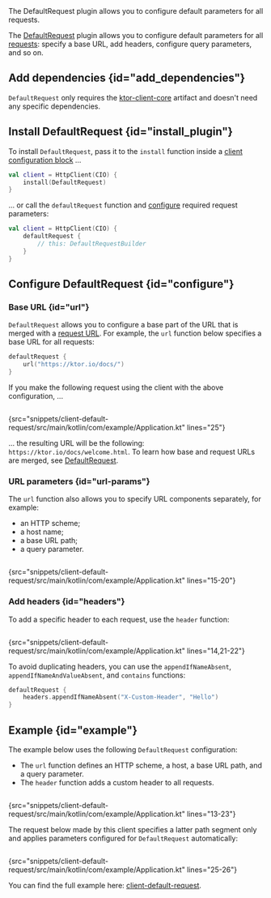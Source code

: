 [//]: # (title: Default request)

<microformat>
<var name="example_name" value="client-default-request"/>
<include src="lib.xml" include-id="download_example"/>
</microformat>

<excerpt>
The DefaultRequest plugin allows you to configure default parameters for all requests.
</excerpt>

The [DefaultRequest](https://api.ktor.io/ktor-client/ktor-client-core/io.ktor.client.plugins/-default-request/index.html) plugin allows you to configure default parameters for all [requests](request.md): specify a base URL, add headers, configure query parameters, and so on.


## Add dependencies {id="add_dependencies"}

`DefaultRequest` only requires the [ktor-client-core](client-dependencies.md) artifact and doesn't need any specific dependencies.


## Install DefaultRequest {id="install_plugin"}

To install `DefaultRequest`, pass it to the `install` function inside a [client configuration block](create-client.md#configure-client) ...
```kotlin
val client = HttpClient(CIO) {
    install(DefaultRequest)
}
```

... or call the `defaultRequest` function and [configure](#configure) required request parameters:

```kotlin
val client = HttpClient(CIO) {
    defaultRequest {
        // this: DefaultRequestBuilder
    }
}
```

## Configure DefaultRequest {id="configure"}

### Base URL {id="url"}

`DefaultRequest` allows you to configure a base part of the URL that is merged with a [request URL](request.md#url).
For example, the `url` function below specifies a base URL for all requests:

```kotlin
defaultRequest {
    url("https://ktor.io/docs/")
}
```

If you make the following request using the client with the above configuration, ...

```kotlin
```
{src="snippets/client-default-request/src/main/kotlin/com/example/Application.kt" lines="25"}

... the resulting URL will be the following: `https://ktor.io/docs/welcome.html`.
To learn how base and request URLs are merged, see [DefaultRequest](https://api.ktor.io/ktor-client/ktor-client-core/io.ktor.client.plugins/-default-request/index.html).


### URL parameters {id="url-params"}

The `url` function also allows you to specify URL components separately, for example:
- an HTTP scheme;
- a host name;
- a base URL path;
- a query parameter.

```kotlin
```
{src="snippets/client-default-request/src/main/kotlin/com/example/Application.kt" lines="15-20"}


### Add headers {id="headers"}

To add a specific header to each request, use the `header` function:

```kotlin
```
{src="snippets/client-default-request/src/main/kotlin/com/example/Application.kt" lines="14,21-22"}

To avoid duplicating headers, you can use the `appendIfNameAbsent`, `appendIfNameAndValueAbsent`, and `contains` functions:

```kotlin
defaultRequest {
    headers.appendIfNameAbsent("X-Custom-Header", "Hello")
}
```

## Example {id="example"}

The example below uses the following `DefaultRequest` configuration:
* The `url` function defines an HTTP scheme, a host, a base URL path, and a query parameter.
* The `header` function adds a custom header to all requests.

```kotlin
```
{src="snippets/client-default-request/src/main/kotlin/com/example/Application.kt" lines="13-23"}

The request below made by this client specifies a latter path segment only and applies parameters configured for `DefaultRequest` automatically:

```kotlin
```
{src="snippets/client-default-request/src/main/kotlin/com/example/Application.kt" lines="25-26"}

You can find the full example here: [client-default-request](https://github.com/ktorio/ktor-documentation/tree/%current-branch%/codeSnippets/snippets/client-default-request).






